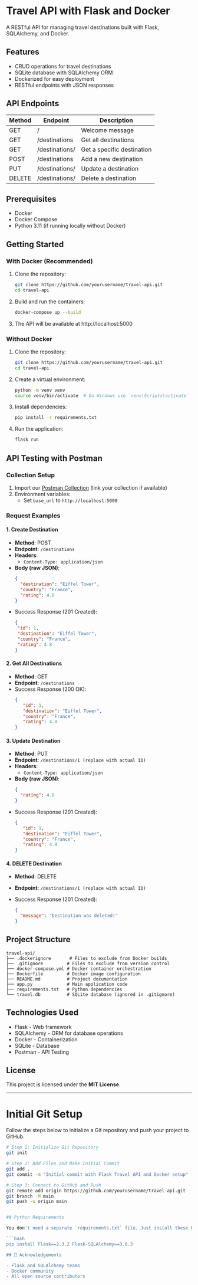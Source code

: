 
# Travel API with Flask and Docker

A RESTful API for managing travel destinations built with Flask, SQLAlchemy, and Docker.

## Features

- CRUD operations for travel destinations
- SQLite database with SQLAlchemy ORM
- Dockerized for easy deployment
- RESTful endpoints with JSON responses

## API Endpoints

| Method | Endpoint                | Description                          |
|--------|-------------------------|--------------------------------------|
| GET    | /                       | Welcome message                     |
| GET    | /destinations           | Get all destinations                |
| GET    | /destinations/<id>      | Get a specific destination          |
| POST   | /destinations           | Add a new destination               |
| PUT    | /destinations/<id>      | Update a destination                |
| DELETE | /destinations/<id>      | Delete a destination                |

## Prerequisites

- Docker
- Docker Compose
- Python 3.11 (if running locally without Docker)

## Getting Started

### With Docker (Recommended)

1. Clone the repository:
   ```bash
   git clone https://github.com/yourusername/travel-api.git
   cd travel-api

2. Build and run the containers:
   ```bash
   docker-compose up --build
3. The API will be available at http://localhost:5000

### Without Docker 

1. Clone the repository:
   ```bash
   git clone https://github.com/yourusername/travel-api.git
   cd travel-api
2. Create a virtual environment:
   ```bash
   python -m venv venv
   source venv/bin/activate  # On Windows use `venv\Scripts\activate`
3. Install dependencies:
   ```bash
   pip install -r requirements.txt
4. Run the application:
   ```bash
   flask run

## API Testing with Postman

### Collection Setup
1. Import our [Postman Collection](#) (link your collection if available)
2. Environment variables:
   - Set `base_url` to `http://localhost:5000`

### Request Examples

#### 1. Create Destination
- **Method**: POST
- **Endpoint**: `/destinations`
- **Headers**:
  - `Content-Type: application/json`
- **Body (raw JSON)**:
  ```json
  {
    "destination": "Eiffel Tower",
    "country": "France",
    "rating": 4.8
  }

- Success Response (201 Created):
  ```json
  {
   "id": 1,
   "destination": "Eiffel Tower",
   "country": "France",
   "rating": 4.8
  }

#### 2. Get All Destinations
- **Method**: GET
- **Endpoint**: `/destinations`
- Success Response (200 OK):
  ```json
  {
     "id": 1,
     "destination": "Eiffel Tower",
     "country": "France",
     "rating": 4.8
  }

#### 3. Update Destination
- **Method**: PUT
- **Endpoint**: `/destinations/1 (replace with actual ID)`
- **Headers**:
  - `Content-Type: application/json`
- **Body (raw JSON)**:
  ```json
  {
    "rating": 4.8
  }

- Success Response (201 Created):
  ```json
  {
     "id": 1,
     "destination": "Eiffel Tower",
     "country": "France",
     "rating": 4.9
  }

#### 4. DELETE Destination
- **Method**: DELETE
- **Endpoint**: `/destinations/1 (replace with actual ID)`

- Success Response (201 Created):
  ```json
  {
    "message": "Destination was deleted!"
  }

## Project Structure

```
travel-api/
├── .dockerignore       # Files to exclude from Docker builds
├── .gitignore         # Files to exclude from version control
├── docker-compose.yml # Docker container orchestration
├── Dockerfile         # Docker image configuration
├── README.md          # Project documentation
├── app.py             # Main application code
├── requirements.txt   # Python dependencies
└── travel.db          # SQLite database (ignored in .gitignore)
```
## Technologies Used

- Flask - Web framework
- SQLAlchemy - ORM for database operations
- Docker - Containerization
- SQLite - Database
- Postman - API Testing

## License

This project is licensed under the **MIT License**.

---

# Initial Git Setup

Follow the steps below to initialize a Git repository and push your project to GitHub.

```bash
# Step 1: Initialize Git Repository
git init

# Step 2: Add Files and Make Initial Commit
git add .
git commit -m "Initial commit with Flask Travel API and Docker setup"

# Step 3: Connect to GitHub and Push
git remote add origin https://github.com/yourusername/travel-api.git
git branch -M main
git push -u origin main


## Python Requirements

You don't need a separate `requirements.txt` file. Just install these Python dependencies:

```bash
pip install Flask==2.3.2 Flask-SQLAlchemy==3.0.3

## 🙏 Acknowledgements

- Flask and SQLAlchemy teams
- Docker community
- All open source contributors







   


